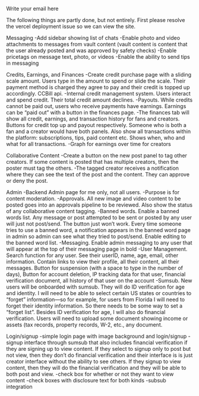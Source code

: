 Write your email here







The following things are partly done, but not entirely. First please resolve the vercel deployment issue so we can view the site. 

Messaging
	-Add sidebar showing list of chats
	-Enable photo and video attachments to messages from vault content (vault content is content that the user already posted and was approved by safety checks)
	-Enable pricetags on message text, photo, or videos
	-Enable the ability to send tips in messaging

Credits, Earnings, and Finances
	-Create credit purchase page with a sliding scale amount. Users type in the amount to spend or slide the scale. Their payment method is charged they agree to pay and their credit is topped up accordingly. CCBill api. 
	-Internal credit management system. Users interact and spend credit. Their total credit amount declines. 
	-Payouts. While credits cannot be paid out, users who receive payments have earnings. Earnings can be “paid out” with a button in the finances page. 
	-The finances tab will show all credit, earnings, and transaction history for fans and creators. Buttons for credit top up and payout respectively. Someone who is both a fan and a creator would have both panels. Also show all transactions within the platform: subscriptions, tips, paid content etc. Shows when, who and what for all transactions. 
	-Graph for earnings over time for creators

Collaborative Content
	-Create a button on the new post panel to tag other creators. If some content is posted that has multiple creators, then the poster must tag the others. 
	-The tagged creator receives a notification where they can see the text of the post and the content. They can approve or deny the post. 

Admin
	-Backend Admin page for me only, not all users. 
	-Purpose is for content moderation. 
	-Approvals. All new image and video content to be posted goes into an approvals pipeline to be reviewed. Also show the status of any collaborative content tagging. 
	-Banned words. Enable a banned words list. Any message or post attempted to be sent or posted by any user will just not post/send. The button just won’t work. Every time someone tries to use a banned word, a notification appears in the banned word page in admin so admin can see what they tried to post/send. Enable editing to the banned word list. 
	-Messaging. Enable admin messaging to any user that will appear at the top of their messaging page in bold
	-User Management. Search function for any user. See their userID, name, age, email, other information. Contain links to view their profile, all their content, all their messages. Button for suspension (with a space to type in the number of days), Button for account deletion, IP tracking data for that user, financial verification document, all history of that user on the account
	-Sumsub. New users will be onboarded with sumsub. They will do ID verification for age and identity. I will need to be able to select certain US states or countries to “forget” information—so for example, for users from Florida I will need to forget their identity information. So there needs to be some way to set a “forget list”. Besides ID verification for age, I will also do financial verification. Users will need to upload some document showing income or assets (tax records, property records, W-2, etc., any document. 

Login/signup
	-simple login page with image background and login/signup
	-signup interface through sumsub that also includes financial verification if they are signing up to view content. If they select to signup only to post but not view, then they don’t do financial verification and their interface is is just creator interface without the ability to see others. If they signup to view content, then they will do the financial verification and they will be able to both post and view. 
	-check box for whether or not they want to view content
	-check boxes with disclosure text for both kinds
	-subsub integration
















